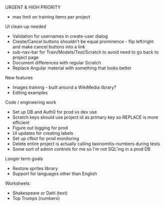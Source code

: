 URGENT & HIGH PRIORITY
* max limit on training items per project

UI clean-up needed
* Validation for usernames in create-user dialog
* Create/Cancel buttons shouldn't be equal prominence - flip left/right and make cancel buttons into a link
* sub-nav-bar for Train/Models/Test/Scratch to avoid need to go back to project page
* Document differences with regular Scratch
* Replace Angular material with something that looks better

New features
* Images training - built around a WikiMedia library?
* Editing examples

Code / engineering work
* Set up DB and Auth0 for prod vs dev use
* Scratch keys should use project id as primary key so REPLACE is more efficient
* Figure out logging for prod
* UI updates for creating labels
* Set up cfbot for prod monitoring
* Delete entire project is actually calling taxinomitis-numbers during tests
* Some sort of admin controls for me so I'm not SQL'ing in a prod DB

Longer term goals
* Restore sprites library
* Support for languages other than English

Worksheets
* Shakespeare or Dahl (text)
* Top Trumps (numbers)
